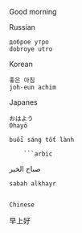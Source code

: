 Good morning

Russian 
```
доброе утро 
dobroye utro
```

Korean
``` 
좋은 아침 
joh-eun achim
````

Japanes
```
おはよう 
Ohayō
```

```Vietnamese
buổi sáng tốt lành
```

        ```arbic
صباح الخير
```
sabah alkhayr


Chinese
````
早上好
```